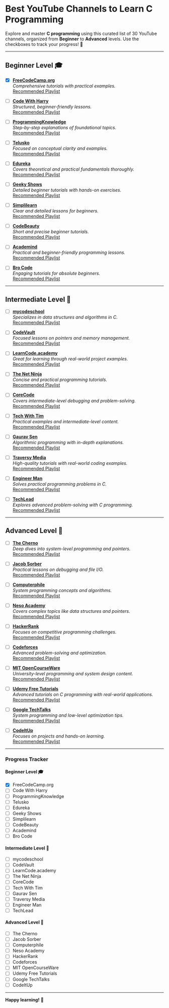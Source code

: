 # Best YouTube Channels to Learn C Programming

Explore and master **C programming** using this curated list of 30 YouTube channels, organized from **Beginner** to **Advanced** levels. Use the checkboxes to track your progress! 🚀

---

## Beginner Level 🎓

- [x] [**FreeCodeCamp.org**](https://www.youtube.com/@freecodecamp)  
  *Comprehensive tutorials with practical examples.*  
  [Recommended Playlist](https://www.youtube.com/watch?v=KJgsSFOSQv0)  

- [ ] [**Code With Harry**](https://www.youtube.com/@CodeWithHarry)  
  *Structured, beginner-friendly lessons.*  
  [Recommended Playlist](https://www.youtube.com/@CodeWithHarry)  

- [ ] [**ProgrammingKnowledge**](https://www.youtube.com/@ProgrammingKnowledge)  
  *Step-by-step explanations of foundational topics.*  
  [Recommended Playlist](https://www.youtube.com/@ProgrammingKnowledge)  

- [ ] [**Telusko**](https://www.youtube.com/@Telusko)  
  *Focused on conceptual clarity and examples.*  
  [Recommended Playlist](https://www.youtube.com/@Telusko)  

- [ ] [**Edureka**](https://www.youtube.com/@edurekaIN)  
  *Covers theoretical and practical fundamentals thoroughly.*  
  [Recommended Playlist](https://www.youtube.com/@edurekaIN)  

- [ ] [**Geeky Shows**](https://www.youtube.com/@GeekyShows)  
  *Detailed beginner tutorials with hands-on exercises.*  
  [Recommended Playlist](https://www.youtube.com/@GeekyShows)  

- [ ] [**Simplilearn**](https://www.youtube.com/@simplilearn)  
  *Clear and detailed lessons for beginners.*  
  [Recommended Playlist](https://www.youtube.com/@simplilearn)  

- [ ] [**CodeBeauty**](https://www.youtube.com/@CodeBeauty)  
  *Short and precise beginner tutorials.*  
  [Recommended Playlist](https://www.youtube.com/@CodeBeauty)  

- [ ] [**Academind**](https://www.youtube.com/@academind)  
  *Practical and beginner-friendly programming lessons.*  
  [Recommended Playlist](https://www.youtube.com/@academind)  

- [ ] [**Bro Code**](https://www.youtube.com/@BroCodez)  
  *Engaging tutorials for absolute beginners.*  
  [Recommended Playlist](https://www.youtube.com/@BroCodez)  

---

## Intermediate Level 🚀

- [ ] [**mycodeschool**](https://www.youtube.com/@mycodeschool)  
  *Specializes in data structures and algorithms in C.*  
  [Recommended Playlist](https://www.youtube.com/@mycodeschool)  

- [ ] [**CodeVault**](https://www.youtube.com/@CodeVault)  
  *Focused lessons on pointers and memory management.*  
  [Recommended Playlist](https://www.youtube.com/@CodeVault)  

- [ ] [**LearnCode.academy**](https://www.youtube.com/@learncodeacademy)  
  *Great for learning through real-world project examples.*  
  [Recommended Playlist](https://www.youtube.com/@learncodeacademy)  

- [ ] [**The Net Ninja**](https://www.youtube.com/@TheNetNinja)  
  *Concise and practical programming tutorials.*  
  [Recommended Playlist](https://www.youtube.com/@TheNetNinja)  

- [ ] [**CoreCode**](https://www.youtube.com/@CoreCode)  
  *Covers intermediate-level debugging and problem-solving.*  
  [Recommended Playlist](https://www.youtube.com/@CoreCode)  

- [ ] [**Tech With Tim**](https://www.youtube.com/@TechWithTim)  
  *Practical examples and intermediate-level content.*  
  [Recommended Playlist](https://www.youtube.com/@TechWithTim)  

- [ ] [**Gaurav Sen**](https://www.youtube.com/@GauravSenOfficial)  
  *Algorithmic programming with in-depth explanations.*  
  [Recommended Playlist](https://www.youtube.com/@GauravSenOfficial)  

- [ ] [**Traversy Media**](https://www.youtube.com/@TraversyMedia)  
  *High-quality tutorials with real-world coding examples.*  
  [Recommended Playlist](https://www.youtube.com/@TraversyMedia)  

- [ ] [**Engineer Man**](https://www.youtube.com/@engineerman)  
  *Solves practical programming problems in C.*  
  [Recommended Playlist](https://www.youtube.com/@engineerman)  

- [ ] [**TechLead**](https://www.youtube.com/@TechLead)  
  *Explores advanced problem-solving with C programming.*  
  [Recommended Playlist](https://www.youtube.com/@TechLead)  

---

## Advanced Level 🧠

- [ ] [**The Cherno**](https://www.youtube.com/@TheCherno)  
  *Deep dives into system-level programming and pointers.*  
  [Recommended Playlist](https://www.youtube.com/@TheCherno)  

- [ ] [**Jacob Sorber**](https://www.youtube.com/@JacobSorber)  
  *Practical lessons on debugging and file I/O.*  
  [Recommended Playlist](https://www.youtube.com/@JacobSorber)  

- [ ] [**Computerphile**](https://www.youtube.com/@Computerphile)  
  *System programming concepts and algorithms.*  
  [Recommended Playlist](https://www.youtube.com/@Computerphile)  

- [ ] [**Neso Academy**](https://www.youtube.com/@NesoAcademy)  
  *Covers complex topics like data structures and pointers.*  
  [Recommended Playlist](https://www.youtube.com/@NesoAcademy)  

- [ ] [**HackerRank**](https://www.youtube.com/@HackerRank)  
  *Focuses on competitive programming challenges.*  
  [Recommended Playlist](https://www.youtube.com/@HackerRank)  

- [ ] [**Codeforces**](https://www.youtube.com/@Codeforces)  
  *Advanced problem-solving and optimization.*  
  [Recommended Playlist](https://www.youtube.com/@Codeforces)  

- [ ] [**MIT OpenCourseWare**](https://www.youtube.com/@MITOpenCourseWare)  
  *University-level programming and system design content.*  
  [Recommended Playlist](https://www.youtube.com/@MITOpenCourseWare)  

- [ ] [**Udemy Free Tutorials**](https://www.youtube.com/@Udemy)  
  *Advanced tutorials on C programming with real-world applications.*  
  [Recommended Playlist](https://www.youtube.com/@Udemy)  

- [ ] [**Google TechTalks**](https://www.youtube.com/@GoogleTechTalks)  
  *System programming and low-level optimization tips.*  
  [Recommended Playlist](https://www.youtube.com/@GoogleTechTalks)  

- [ ] [**CodeItUp**](https://www.youtube.com/@CodeItUp)  
  *Focuses on projects and hands-on learning.*  
  [Recommended Playlist](https://www.youtube.com/@CodeItUp)  

---

### Progress Tracker

#### Beginner Level 🎓
- [x] FreeCodeCamp.org
- [ ] Code With Harry
- [ ] ProgrammingKnowledge
- [ ] Telusko
- [ ] Edureka
- [ ] Geeky Shows
- [ ] Simplilearn
- [ ] CodeBeauty
- [ ] Academind
- [ ] Bro Code

#### Intermediate Level 🚀
- [ ] mycodeschool
- [ ] CodeVault
- [ ] LearnCode.academy
- [ ] The Net Ninja
- [ ] CoreCode
- [ ] Tech With Tim
- [ ] Gaurav Sen
- [ ] Traversy Media
- [ ] Engineer Man
- [ ] TechLead

#### Advanced Level 🧠
- [ ] The Cherno
- [ ] Jacob Sorber
- [ ] Computerphile
- [ ] Neso Academy
- [ ] HackerRank
- [ ] Codeforces
- [ ] MIT OpenCourseWare
- [ ] Udemy Free Tutorials
- [ ] Google TechTalks
- [ ] CodeItUp

---

**Happy learning!** 🎉
